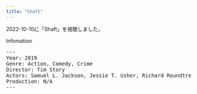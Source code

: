 ```yaml
---
title: "Shaft"
---
```

2022-10-10に「Shaft」を視聴しました。

Infomation
<pre>
---
Year: 2019
Genre: Action, Comedy, Crime
Director: Tim Story
Actors: Samuel L. Jackson, Jessie T. Usher, Richard Roundtree
Production: N/A
---
</pre>